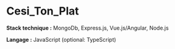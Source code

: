 # Cesi_Ton_Plat


**Stack technique :** MongoDb, Express.js, Vue.js/Angular, Node.js


**Langage :** JavaScript (optional: TypeScript)
